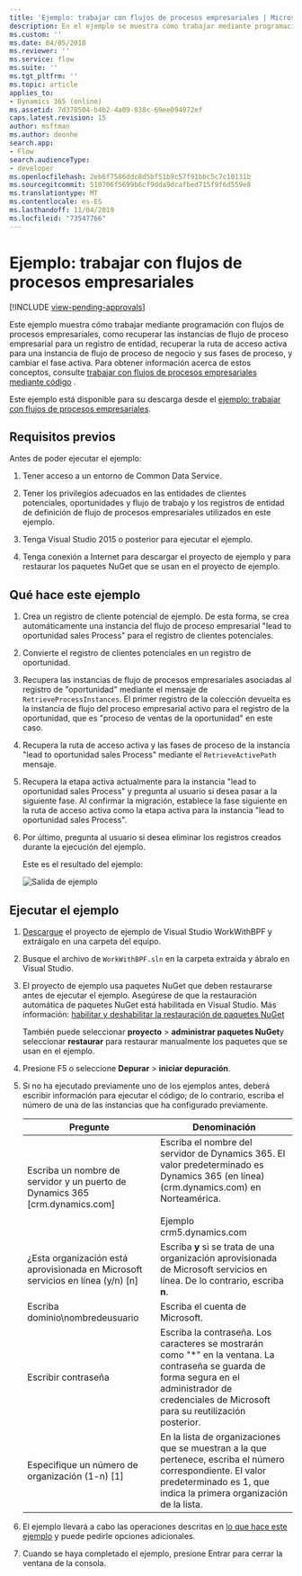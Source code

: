 ```yaml
---
title: 'Ejemplo: trabajar con flujos de procesos empresariales | MicrosoftDocs'
description: En el ejemplo se muestra cómo trabajar mediante programación con flujos de procesos empresariales, como recuperar las instancias de flujo de proceso empresarial para un registro de entidad, recuperar la ruta de acceso activa para una instancia de flujo de proceso de negocio y sus fases de proceso, y cambiar el fase activa.
ms.custom: ''
ms.date: 04/05/2018
ms.reviewer: ''
ms.service: flow
ms.suite: ''
ms.tgt_pltfrm: ''
ms.topic: article
applies_to:
- Dynamics 365 (online)
ms.assetid: 7d378504-b4b2-4a09-838c-69ee094072ef
caps.latest.revision: 15
author: msftman
ms.author: deonhe
search.app:
- Flow
search.audienceType:
- developer
ms.openlocfilehash: 2eb6f7586ddc8d5bf51b9c57f91bbc5c7c10131b
ms.sourcegitcommit: 510706f5699b6cf9dda9dcafbed715f9f6d559e8
ms.translationtype: MT
ms.contentlocale: es-ES
ms.lasthandoff: 11/04/2019
ms.locfileid: "73547766"
---
```

# <a name="sample-work-with-business-process-flows"></a>Ejemplo: trabajar con flujos de procesos empresariales
[!INCLUDE [view-pending-approvals](../includes/cc-rebrand.md)]

Este ejemplo muestra cómo trabajar mediante programación con flujos de procesos empresariales, como recuperar las instancias de flujo de proceso empresarial para un registro de entidad, recuperar la ruta de acceso activa para una instancia de flujo de proceso de negocio y sus fases de proceso, y cambiar el fase activa. Para obtener información acerca de estos conceptos, consulte [trabajar con flujos de procesos empresariales mediante código](business-process-flows-code.md) .  

 Este ejemplo está disponible para su descarga desde el [ejemplo: trabajar con flujos de procesos empresariales](https://go.microsoft.com/fwlink/p/?LinkId=846108).  

<a name="BKMK_Prerequisites"></a>   
## <a name="prerequisites"></a>Requisitos previos  
 Antes de poder ejecutar el ejemplo:  

1. Tener acceso a un entorno de Common Data Service.  

2. Tener los privilegios adecuados en las entidades de clientes potenciales, oportunidades y flujo de trabajo y los registros de entidad de definición de flujo de procesos empresariales utilizados en este ejemplo.  

3. Tenga Visual Studio 2015 o posterior para ejecutar el ejemplo.  

4. Tenga conexión a Internet para descargar el proyecto de ejemplo y para restaurar los paquetes NuGet que se usan en el proyecto de ejemplo.  

<a name="BKMK_WhatThisSampleDoes"></a>   
## <a name="what-this-sample-does"></a>Qué hace este ejemplo  

1.  Crea un registro de cliente potencial de ejemplo. De esta forma, se crea automáticamente una instancia del flujo de proceso empresarial "lead to oportunidad sales Process" para el registro de clientes potenciales.  

2.  Convierte el registro de clientes potenciales en un registro de oportunidad.  


4.  Recupera las instancias de flujo de procesos empresariales asociadas al registro de "oportunidad" mediante el mensaje de `RetrieveProcessInstances`. El primer registro de la colección devuelta es la instancia de flujo del proceso empresarial activo para el registro de la oportunidad, que es "proceso de ventas de la oportunidad" en este caso.  

5.  Recupera la ruta de acceso activa y las fases de proceso de la instancia "lead to oportunidad sales Process" mediante el `RetrieveActivePath` mensaje.  

6.  Recupera la etapa activa actualmente para la instancia "lead to oportunidad sales Process" y pregunta al usuario si desea pasar a la siguiente fase. Al confirmar la migración, establece la fase siguiente en la ruta de acceso activa como la etapa activa para la instancia "lead to oportunidad sales Process".  

7.  Por último, pregunta al usuario si desea eliminar los registros creados durante la ejecución del ejemplo.  

     Este es el resultado del ejemplo:  

    ![Salida de ejemplo](media/work-with-bpf-sample-output.png "Salida de ejemplo")  

<a name="BKMK_runSample"></a>   
## <a name="run-the-sample"></a>Ejecutar el ejemplo  

1. [Descargue](https://go.microsoft.com/fwlink/p/?LinkId=846108) el proyecto de ejemplo de Visual Studio WorkWithBPF y extráigalo en una carpeta del equipo.  

2. Busque el archivo de `WorkWithBPF.sln` en la carpeta extraída y ábralo en Visual Studio.  

3. El proyecto de ejemplo usa paquetes NuGet que deben restaurarse antes de ejecutar el ejemplo. Asegúrese de que la restauración automática de paquetes NuGet está habilitada en Visual Studio. Más información: [habilitar y deshabilitar la restauración de paquetes NuGet](https://go.microsoft.com/fwlink/?linkid=846106)  

    También puede seleccionar **proyecto** > **administrar paquetes NuGet**y seleccionar **restaurar** para restaurar manualmente los paquetes que se usan en el ejemplo.  

4. Presione F5 o seleccione **Depurar** > **iniciar depuración**.  

5. Si no ha ejecutado previamente uno de los ejemplos antes, deberá escribir información para ejecutar el código; de lo contrario, escriba el número de una de las instancias que ha configurado previamente.  


   |                                 Pregunte                                  |                                                                                             Denominación                                                                                             |
   |-------------------------------------------------------------------------|-----------------------------------------------------------------------------------------------------------------------------------------------------------------------------------------------------|
   |      Escriba un nombre de servidor y un puerto de Dynamics 365 [crm.dynamics.com]       | Escriba el nombre del servidor de Dynamics 365. El valor predeterminado es Dynamics 365 (en línea) (crm.dynamics.com) en Norteamérica.<br /><br /> Ejemplo <br />crm5.dynamics.com |
   | ¿Esta organización está aprovisionada en Microsoft servicios en línea (y/n) [n] |                                                 Escriba **y** si se trata de una organización aprovisionada de Microsoft servicios en línea. De lo contrario, escriba **n**.                                                  |
   |                          Escriba dominio\nombredeusuario                          |                                                                                    Escriba el cuenta de Microsoft.                                                                                     |
   |                             Escribir contraseña                              |                      Escriba la contraseña. Los caracteres se mostrarán como "\*" en la ventana. La contraseña se guarda de forma segura en el administrador de credenciales de Microsoft para su reutilización posterior.                       |
   |                Especifique un número de organización (1-n) [1]                 |                      En la lista de organizaciones que se muestran a la que pertenece, escriba el número correspondiente. El valor predeterminado es 1, que indica la primera organización de la lista.                       |


6. El ejemplo llevará a cabo las operaciones descritas en [lo que hace este ejemplo](#what-this-sample-does) y puede pedirle opciones adicionales.  

7. Cuando se haya completado el ejemplo, presione Entrar para cerrar la ventana de la consola.  

